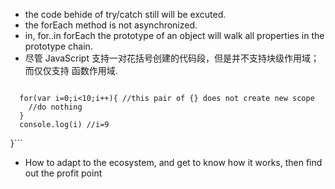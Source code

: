 * the code behide of try/catch still will be excuted.
* the forEach method is not asynchronized.
* in, for..in forEach the prototype of an object will walk all properties in the prototype chain.
* 尽管 JavaScript 支持一对花括号创建的代码段，但是并不支持块级作用域； 而仅仅支持 函数作用域.

>```function(){ //scope function
      for(var i=0;i<10;i++){ //this pair of {} does not create new scope
        //do nothing
      }
      console.log(i) //i=9
  }```
  
* How to adapt to the ecosystem, and get to know how it works, then find out the profit point
